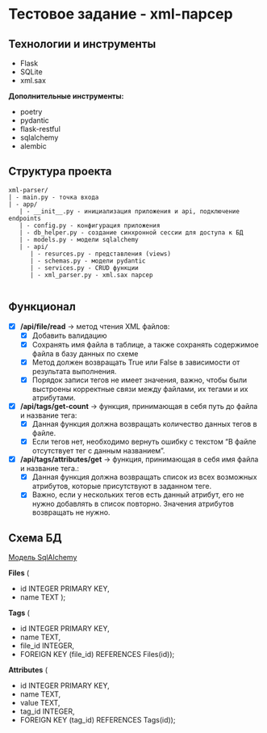 # Тестовое задание - xml-парсер

## Технологии и инструменты
- Flask
- SQLite
- xml.sax

**Дополнительные инструменты:**

- poetry
- pydantic
- flask-restful
- sqlalchemy
- alembic

## Структура проекта
```
xml-parser/
| - main.py - точка входа
| - app/
   | - __init__.py - инициализация приложения и api, подключение endpoints
   | - config.py - конфигурация приложения
   | - db_helper.py - создание синхронной сессии для доступа к БД
   | - models.py - модели sqlalchemy
   | - api/
      | - resurces.py - представления (views)
      | - schemas.py - модели pydantic
      | - services.py - CRUD функции
      | - xml_parser.py - xml.sax парсер
      
```
## Функционал

- [x] **/api/file/read** -> метод чтения XML файлов:
	- [x] Добавить валидацию
	- [x] Cохранять имя файла в таблице, а также сохранять содержимое файла в базу данных по схеме
	- [x] Метод должен возвращать True или False в зависимости от результата выполнения. 
	- [x] Порядок записи тегов не имеет значения, важно, чтобы были выстроены корректные связи между файлами, их тегами и их атрибутами.   
- [x] **/api/tags/get-count** -> функция, принимающая в себя путь до файла и название тега:
	- [x] Данная функция должна возвращать количество данных тегов в файле. 
	- [x] Если тегов нет, необходимо вернуть ошибку с текстом “В файле отсутствует тег с данным названием”.  
- [x] **/api/tags/attributes/get** -> функция, принимающая в себя имя файла и название тега.:
	- [x] Данная функция должна возвращать список из всех возможных атрибутов, которые присутствуют в заданном теге. 
	- [x] Важно, если у нескольких тегов есть данный атрибут, его не нужно добавлять в список повторно. Значения атрибутов возвращать не нужно.

## Схема БД

[Модель SqlAlchemy](app/models.py)

**Files** (
- id INTEGER PRIMARY KEY,
- name TEXT ); 

**Tags** (
- id INTEGER PRIMARY KEY,
- name TEXT,
- file_id INTEGER, 
- FOREIGN KEY (file_id) REFERENCES Files(id)); 

**Attributes** ( 
- id INTEGER PRIMARY KEY, 
- name TEXT,  
- value TEXT,  
- tag_id INTEGER, 
- FOREIGN KEY (tag_id) REFERENCES Tags(id));